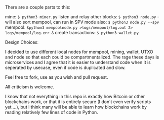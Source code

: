 


There are a couple parts to this:

mine: `$ python3 miner.py`
listen and relay other blocks: `$ python3 node.py` - will also sort mempool, can run in SPV mode also: `$ python3 node.py --spv`
mempool: `$python3 mempoolnode.py >logs/mempool/log.out 2> logs/mempool/log.err &` 
create transactions: `$ python3 wallet.py`

Design Choices:

I decided to use different local nodes for mempool, mining, wallet, UTXO and node so that each could be compartmentalized. The rage these days is microservices and I agree that it is easier to understand code when it is seperated by usecase, even if code is duplicated and slow.

Feel free to fork, use as you wish and pull request.

All criticism is welcome.

I know that not everything in this repo is exactly how Bitcoin or other blockchains work, or that it is entirely secure (I don't even verify scripts yet....), but I think many will be able to learn how blockchains work by reading relatively few lines of code in Python. 